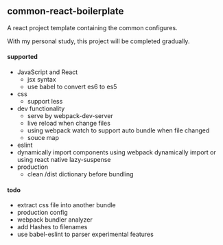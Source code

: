 ## common-react-boilerplate

A react project template containing the common configures.

With my personal study, this project will be completed gradually.

#### supported

- JavaScript and React 
  - jsx syntax
  - use babel to convert es6 to es5
- css
  - support less
- dev functionality
  - serve by webpack-dev-server
  - live reload when change files
  - using webpack watch to support auto bundle when file changed
  - souce map
- eslint
- dynamically import components using webpack dynamically import or using react native lazy-suspense
- production
  - clean /dist dictionary before bundling

#### todo

- extract css file into another bundle
- production config
- webpack bundler analyzer
- add Hashes to filenames
- use babel-eslint to parser experimental features